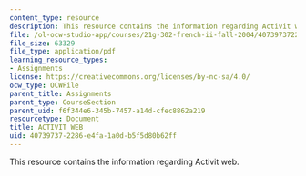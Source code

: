 ```yaml
---
content_type: resource
description: This resource contains the information regarding Activit web.
file: /ol-ocw-studio-app/courses/21g-302-french-ii-fall-2004/407397372286e4fa1a0db5f5d80b62ff_MIT21G_302_F04_web_Q.pdf
file_size: 63329
file_type: application/pdf
learning_resource_types:
- Assignments
license: https://creativecommons.org/licenses/by-nc-sa/4.0/
ocw_type: OCWFile
parent_title: Assignments
parent_type: CourseSection
parent_uid: f6f344e6-345b-7457-a14d-cfec8862a219
resourcetype: Document
title: ACTIVIT WEB
uid: 40739737-2286-e4fa-1a0d-b5f5d80b62ff
---
```

This resource contains the information regarding Activit web.